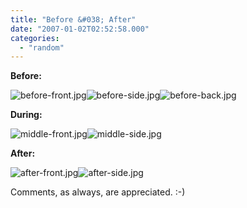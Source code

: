 ```yaml
---
title: "Before &#038; After"
date: "2007-01-02T02:52:58.000"
categories: 
  - "random"
---
```


**Before:**

![before-front.jpg](http://www.chrishubbs.com/wordpress/wp-content/uploads/2007/01/before-front.jpg)![before-side.jpg](http://www.chrishubbs.com/wordpress/wp-content/uploads/2007/01/before-side.jpg)![before-back.jpg](http://www.chrishubbs.com/wordpress/wp-content/uploads/2007/01/before-back.jpg)

**During:**

![middle-front.jpg](http://www.chrishubbs.com/wordpress/wp-content/uploads/2007/01/middle-front.jpg)![middle-side.jpg](http://www.chrishubbs.com/wordpress/wp-content/uploads/2007/01/middle-side.jpg)

**After:**

![after-front.jpg](http://www.chrishubbs.com/wordpress/wp-content/uploads/2007/01/after-front.jpg)![after-side.jpg](http://www.chrishubbs.com/wordpress/wp-content/uploads/2007/01/after-side.jpg)

Comments, as always, are appreciated. :-)
